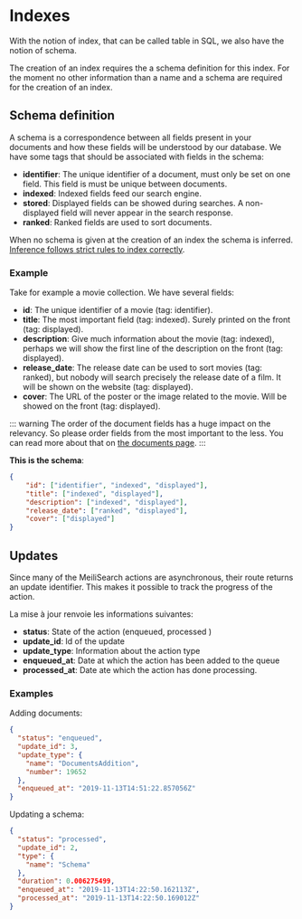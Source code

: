 # Indexes

With the notion of index, that can be called table in SQL, we also have the notion of schema.

The creation of an index requires the a schema definition for this index. For the moment no other information than a name and a schema are required for the creation of an index.

## Schema definition

A schema is a correspondence between all fields present in your documents and how these fields will be understood by our database.
We have some tags that should be associated with fields in the schema:

* **identifier**: The unique identifier of a document, must only be set on one field. This field is must be unique between documents.
* **indexed**: Indexed fields feed our search engine.
* **stored**: Displayed fields can be showed during searches. A non-displayed field will never appear in the search response.
* **ranked**: Ranked fields are used to sort documents. <Badge text="soon" type="warn"/>

When no schema is given at the creation of an index the schema is inferred. [Inference follows strict rules to index correctly](/main_concepts/indexes.md#schema-definition).

### Example

Take for example a movie collection. We have several fields:

* **id**: The unique identifier of a movie (tag: identifier).
* **title**: The most important field (tag: indexed). Surely printed on the front (tag: displayed).
* **description**: Give much information about the movie (tag: indexed), perhaps we will show the first line of the description on the front (tag: displayed).
* **release_date**: The release date can be used to sort movies (tag: ranked), but nobody will search precisely the release date of a film. It will be shown on the website (tag: displayed).
* **cover**: The URL of the poster or the image related to the movie. Will be showed on the front (tag: displayed).

::: warning
The order of the document fields has a huge impact on the relevancy. So please order fields from the most important to the less.
You can read more about that on [the documents page](/main_concepts/documents.md).
:::

**This is the schema**:

```json
{
    "id": ["identifier", "indexed", "displayed"],
    "title": ["indexed", "displayed"],
    "description": ["indexed", "displayed"],
    "release_date": ["ranked", "displayed"],
    "cover": ["displayed"]
}
```

## Updates

Since many of the MeiliSearch actions are asynchronous, their route returns an update identifier. This makes it possible to track the progress of the action.

La mise à jour renvoie les informations suivantes:
* **status**: State of the action (enqueued, processed )
* **update_id**: Id of the update
* **update_type**: Information about the action type
* **enqueued_at**: Date at which the action has been added to the queue
* **processed_at**: Date ate which the action has done processing.

### Examples

Adding documents:
```json
{
  "status": "enqueued",
  "update_id": 3,
  "update_type": {
    "name": "DocumentsAddition",
    "number": 19652
  },
  "enqueued_at": "2019-11-13T14:51:22.857056Z"
}
```

Updating a schema:
```json
{
  "status": "processed",
  "update_id": 2,
  "type": {
    "name": "Schema"
  },
  "duration": 0.006275499,
  "enqueued_at": "2019-11-13T14:22:50.162113Z",
  "processed_at": "2019-11-13T14:22:50.169012Z"
}
```
